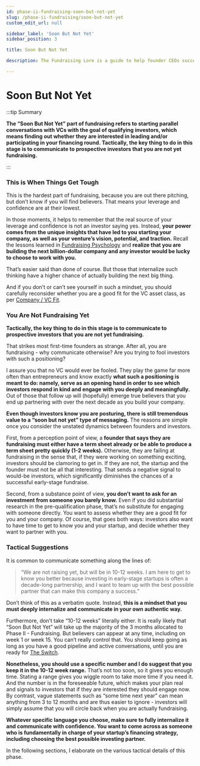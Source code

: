 ```yaml
---
id: phase-ii-fundraising-soon-but-not-yet
slug: /phase-ii-fundraising/soon-but-not-yet
custom_edit_url: null

sidebar_label: 'Soon But Not Yet'
sidebar_position: 3

title: Soon But Not Yet

description: The Fundraising Lore is a guide to help founder CEOs successfully raise early-stage VC financing from Silicon Valley investors.

---
```


# Soon But Not Yet

:::tip Summary

**The “Soon But Not Yet” part of fundraising refers to starting parallel conversations with VCs with the goal of qualifying investors, which means finding out whether they are interested in leading and/or participating in your financing round.  Tactically, the key thing to do in this stage is to communicate to prospective investors that you are not yet fundraising.**

:::



### This is When Things Get Tough

This is the hardest part of fundraising, because you are out there pitching, but don’t know if you will find believers. That means your leverage and confidence are at their lowest.

In those moments, it helps to remember that the real source of your leverage and confidence is not an investor saying yes. Instead, **your power comes from the unique insights that have led to you starting your company, as well as your venture’s vision, potential, and traction.** Recall the lessons learned in [Fundraising Psychology](/phase-ii-fundraising/fundraising-psychology) and **realize that you are building the next billion-dollar company and any investor would be lucky to choose to work with you.**

That’s easier said than done of course. But those that internalize such thinking have a higher chance of actually building the next big thing.

And if you don’t or can’t see yourself in such a mindset, you should carefully reconsider whether you are a good fit for the VC asset class, as per [Company / VC Fit](/deciding-to-fundraise/company-vc-fit).

### You Are Not Fundraising Yet

**Tactically, the key thing to do in this stage is to communicate to prospective investors that you are not yet fundraising.**

That strikes most first-time founders as strange. After all, you are fundraising - why communicate otherwise? Are you trying to fool investors with such a positioning?

I assure you that no VC would ever be fooled. They play the game far more often than entrepreneurs and know exactly **what such a positioning is meant to do: namely, serve as an opening hand in order to see which investors respond in kind and engage with you deeply and meaningfully.** Out of those that follow up will (hopefully) emerge true believers that you end up partnering with over the next decade as you build your company.

**Even though investors know you are posturing, there is still tremendous value to a “soon but not yet” type of messaging.** The reasons are simple once you consider the unstated dynamics between founders and investors.

First, from a perception point of view, a **founder that says they are fundraising must either have a term sheet already or be able to produce a term sheet pretty quickly (1-2 weeks).** Otherwise, they are failing at fundraising in the sense that, if they were working on something exciting, investors should be clamoring to get in. If they are not, the startup and the founder must not be all that interesting. That sends a negative signal to would-be investors, which significantly diminishes the chances of a successful early-stage fundraise.

Second, from a substance point of view, **you don’t want to ask for an investment from someone you barely know.** Even if you did substantial research in the pre-qualification phase, that’s no substitute for engaging with someone directly. You want to assess whether they are a good fit for you and your company. Of course, that goes both ways: investors also want to have time to get to know you and your startup, and decide whether they want to partner with you.

### Tactical Suggestions

It is common to communicate something along the lines of:

> “We are not raising yet, but will be in 10-12 weeks. I am here to get to know you better because investing in early-stage startups is often a decade-long partnership, and I want to  team up with the best possible partner that can make this company a success.”

Don’t think of this as a verbatim quote. Instead, **this is a mindset that you must deeply internalize and communicate in your own authentic way.**

Furthermore, don’t take “10-12 weeks” literally either. It is really likely that “Soon But Not Yet” will take up the majority of the 3 months allocated to Phase II - Fundraising. But believers can appear at any time, including on week 1 or week 15. You can’t really control that. You should keep going as long as you have a good pipeline and active conversations, until you are ready for [The Switch](/phase-ii-fundraising/the-switch).

**Nonetheless, you should use a specific number and I do suggest that you keep it in the 10-12 week range.** That’s not too soon, so it gives you enough time. Stating a range gives you wiggle room to take more time if you need it. And the number is in the foreseeable future, which makes your plan real and signals to investors that if they are interested they should engage now. By contrast, vague statements such as “some time next year” can mean anything from 3 to 12 months and are thus easier to ignore - investors will simply assume that you will circle back when you are actually fundraising.

**Whatever specific language you choose, make sure to fully internalize it and communicate with confidence. You want to come across as someone who is fundamentally in charge of your startup’s financing strategy, including choosing the best possible investing partner.**

In the following sections, I elaborate on the various tactical details of this phase.